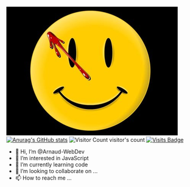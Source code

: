 ![Cover](https://github.com/Arnaud-WebDev/Arnaud-WebDev/blob/main/img/watchmenhappyface.jpg) 
[![Anurag's GitHub stats](https://github-readme-stats.vercel.app/api?username=Arnaud-WebDev)](https://github.com/Arnaud-WebDev/github-readme-stats)
![Visitor Count](https://profile-counter.glitch.me/Arnaud-WebDev/count.svg) visitor's count
[![Visits Badge](https://badges.pufler.dev/visits/puf17640/git-badges)](https://badges.pufler.dev/visits/Arnaud-WebDev/Arnaud-WebDev)
- 👋 Hi, I’m @Arnaud-WebDev
- 👀 I’m interested in JavaScript
- 🌱 I’m currently learning code
- 💞️ I’m looking to collaborate on ...
- 📫 How to reach me ...

<!---
Arnaud-WebDev/Arnaud-WebDev is a ✨ special ✨ repository because its `README.md` (this file) appears on your GitHub profile.
You can click the Preview link to take a look at your changes.
--->
